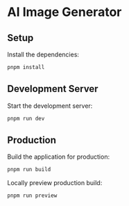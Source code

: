 # AI Image Generator

## Setup

Install the dependencies:

```bash
pnpm install
```

## Development Server

Start the development server:

```bash
pnpm run dev
```

## Production

Build the application for production:

```bash
pnpm run build
```

Locally preview production build:

```bash
pnpm run preview
```
